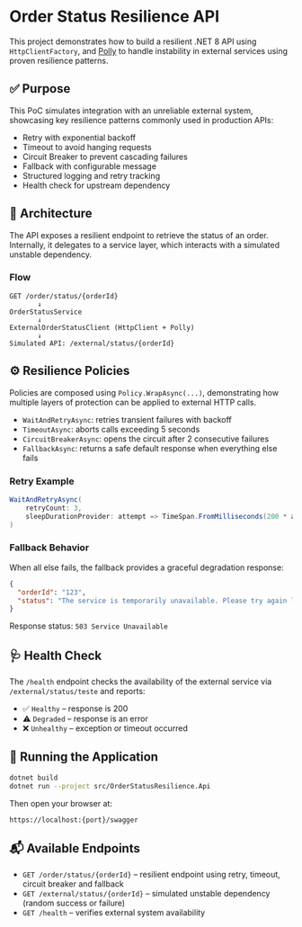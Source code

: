 # Order Status Resilience API

This project demonstrates how to build a resilient .NET 8 API using `HttpClientFactory`, and [Polly](https://github.com/App-vNext/Polly) to handle instability in external services using proven resilience patterns.

## ✅ Purpose

This PoC simulates integration with an unreliable external system, showcasing key resilience patterns commonly used in production APIs:

- Retry with exponential backoff
- Timeout to avoid hanging requests
- Circuit Breaker to prevent cascading failures
- Fallback with configurable message
- Structured logging and retry tracking
- Health check for upstream dependency

## 🧩 Architecture

The API exposes a resilient endpoint to retrieve the status of an order. Internally, it delegates to a service layer, which interacts with a simulated unstable dependency.

### Flow

```text
GET /order/status/{orderId}
       ↓
OrderStatusService
       ↓
ExternalOrderStatusClient (HttpClient + Polly)
       ↓
Simulated API: /external/status/{orderId}
```

## ⚙️ Resilience Policies

Policies are composed using `Policy.WrapAsync(...)`, demonstrating how multiple layers of protection can be applied to external HTTP calls.

- `WaitAndRetryAsync`: retries transient failures with backoff
- `TimeoutAsync`: aborts calls exceeding 5 seconds
- `CircuitBreakerAsync`: opens the circuit after 2 consecutive failures
- `FallbackAsync`: returns a safe default response when everything else fails

### Retry Example

```csharp
WaitAndRetryAsync(
    retryCount: 3,
    sleepDurationProvider: attempt => TimeSpan.FromMilliseconds(200 * attempt)
)
```

### Fallback Behavior

When all else fails, the fallback provides a graceful degradation response:

```json
{
  "orderId": "123",
  "status": "The service is temporarily unavailable. Please try again later."
}
```

Response status: `503 Service Unavailable`

## 🩺 Health Check

The `/health` endpoint checks the availability of the external service via `/external/status/teste` and reports:

- ✅ `Healthy` – response is 200
- ⚠️ `Degraded` – response is an error
- ❌ `Unhealthy` – exception or timeout occurred

## 🚀 Running the Application

```bash
dotnet build
dotnet run --project src/OrderStatusResilience.Api
```

Then open your browser at:

```
https://localhost:{port}/swagger
```

## 📬 Available Endpoints

- `GET /order/status/{orderId}` – resilient endpoint using retry, timeout, circuit breaker and fallback
- `GET /external/status/{orderId}` – simulated unstable dependency (random success or failure)
- `GET /health` – verifies external system availability
